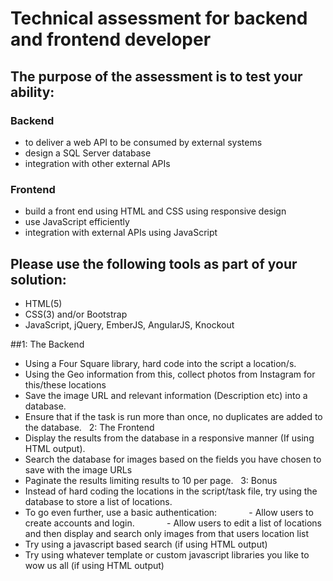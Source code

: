 # Technical assessment for backend and frontend developer

## The purpose of the assessment is to test your ability:
### Backend
* to deliver a web API to be consumed by external systems
* design a SQL Server database
* integration with other external APIs
### Frontend 
* build a front end using HTML and CSS using responsive design
* use JavaScript efficiently
* integration with external APIs using JavaScript


## Please use the following tools as part of your solution:
* HTML(5)
* CSS(3) and/or Bootstrap
* JavaScript, jQuery, EmberJS, AngularJS, Knockout



##1: The Backend
* Using a Four Square library, hard code into the script a location/s.
* Using the Geo information from this, collect photos from Instagram for this/these locations
* Save the image URL and relevant information (Description etc) into a database.
* Ensure that if the task is run more than once, no duplicates are added to the database.
 
2: The Frontend
* Display the results from the database in a responsive manner (If using HTML output).
* Search the database for images based on the fields you have chosen to save with the image URLs
* Paginate the results limiting results to 10 per page.
 
3: Bonus
* Instead of hard coding the locations in the script/task file, try using the database to store a list of locations.
* To go even further, use a basic authentication:
            - Allow users to create accounts and login.
            - Allow users to edit a list of locations and then display and search only images from that users location list
* Try using a javascript based search (if using HTML output)
* Try using whatever template or custom javascript libraries you like to wow us all (if using HTML output)


